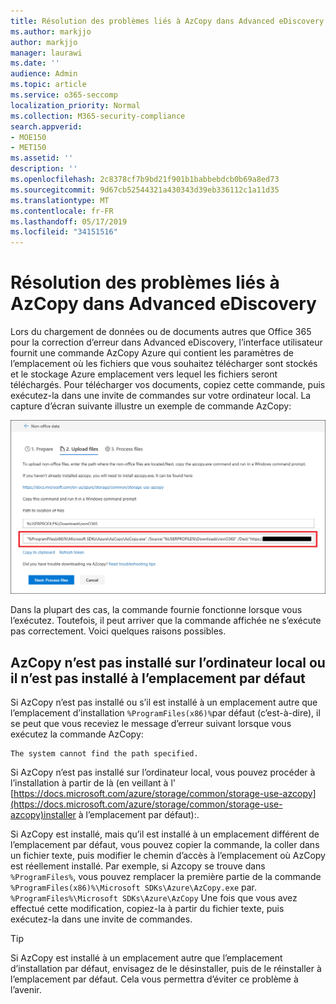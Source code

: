 ```yaml
---
title: Résolution des problèmes liés à AzCopy dans Advanced eDiscovery
ms.author: markjjo
author: markjjo
manager: laurawi
ms.date: ''
audience: Admin
ms.topic: article
ms.service: o365-seccomp
localization_priority: Normal
ms.collection: M365-security-compliance
search.appverid:
- MOE150
- MET150
ms.assetid: ''
description: ''
ms.openlocfilehash: 2c8378cf7b9bd21f901b1babbebdcb0b69a8ed73
ms.sourcegitcommit: 9d67cb52544321a430343d39eb336112c1a11d35
ms.translationtype: MT
ms.contentlocale: fr-FR
ms.lasthandoff: 05/17/2019
ms.locfileid: "34151516"
---
```

# <a name="troubleshoot-azcopy-in-advanced-ediscovery"></a>Résolution des problèmes liés à AzCopy dans Advanced eDiscovery

Lors du chargement de données ou de documents autres que Office 365 pour la correction d’erreur dans Advanced eDiscovery, l’interface utilisateur fournit une commande AzCopy Azure qui contient les paramètres de l’emplacement où les fichiers que vous souhaitez télécharger sont stockés et le stockage Azure emplacement vers lequel les fichiers seront téléchargés. Pour télécharger vos documents, copiez cette commande, puis exécutez-la dans une invite de commandes sur votre ordinateur local.  La capture d’écran suivante illustre un exemple de commande AzCopy:

![Télécharger des fichiers non-Office 365](../media/46ba68f6-af11-4e70-bb91-5fc7973516e3.png)

Dans la plupart des cas, la commande fournie fonctionne lorsque vous l’exécutez. Toutefois, il peut arriver que la commande affichée ne s’exécute pas correctement. Voici quelques raisons possibles.

## <a name="azcopy-isnt-installed-on-the-local-computer-or-its-not-installed-in-the-default-location"></a>AzCopy n’est pas installé sur l’ordinateur local ou il n’est pas installé à l’emplacement par défaut

Si AzCopy n’est pas installé ou s’il est installé à un emplacement autre que l’emplacement d’installation `%ProgramFiles(x86)%`par défaut (c’est-à-dire), il se peut que vous receviez le message d’erreur suivant lorsque vous exécutez la commande AzCopy:

    The system cannot find the path specified.

Si AzCopy n’est pas installé sur l’ordinateur local, vous pouvez procéder à l’installation à partir de là (en veillant à l' [https://docs.microsoft.com/azure/storage/common/storage-use-azcopy](https://docs.microsoft.com/azure/storage/common/storage-use-azcopy)installer à l’emplacement par défaut):.


Si AzCopy est installé, mais qu’il est installé à un emplacement différent de l’emplacement par défaut, vous pouvez copier la commande, la coller dans un fichier texte, puis modifier le chemin d’accès à l’emplacement où AzCopy est réellement installé. Par exemple, si Azcopy se trouve dans `%ProgramFiles%`, vous pouvez remplacer la première partie de la commande `%ProgramFiles(x86)%\Microsoft SDKs\Azure\AzCopy.exe` par. `%ProgramFiles%\Microsoft SDKs\Azure\AzCopy` Une fois que vous avez effectué cette modification, copiez-la à partir du fichier texte, puis exécutez-la dans une invite de commandes.

> [!TIP]
> Si AzCopy est installé à un emplacement autre que l’emplacement d’installation par défaut, envisagez de le désinstaller, puis de le réinstaller à l’emplacement par défaut. Cela vous permettra d’éviter ce problème à l’avenir.